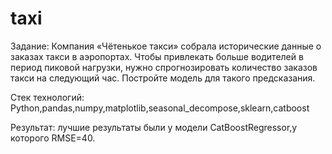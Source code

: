 # taxi


Задание: Компания «Чётенькое такси» собрала исторические данные о заказах такси в аэропортах. Чтобы привлекать больше водителей в период пиковой нагрузки, нужно спрогнозировать количество заказов такси на следующий час. Постройте модель для такого предсказания.



Стек технологий: Python,pandas,numpy,matplotlib,seasonal_decompose,sklearn,catboost

Результат: лучшие результаты были у модели CatBoostRegressor,у которого RMSЕ=40.
